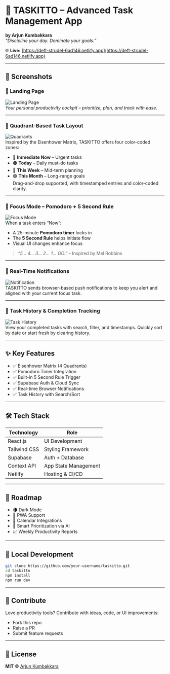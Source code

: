 
# 🧩 TASKITTO – Advanced Task Management App  
**by Arjun Kumbakkara**  
_“Discipline your day. Dominate your goals.”_

🌐 **Live:** [https://deft-strudel-6ad146.netlify.app](https://deft-strudel-6ad146.netlify.app)

---

## 📸 Screenshots

### 🏁 Landing Page  
![Landing Page](./assets/Taskittolanding.jpg)  
_Your personal productivity cockpit – prioritize, plan, and track with ease._

---

### 🔲 Quadrant-Based Task Layout  
![Quadrants](./assets/quadrant.png)  
Inspired by the Eisenhower Matrix, TASKITTO offers four color-coded zones:  
- 🔴 **Immediate Now** – Urgent tasks  
- 🟠 **Today** – Daily must-do tasks  
- 🔵 **This Week** – Mid-term planning  
- 🟢 **This Month** – Long-range goals  
Drag-and-drop supported, with timestamped entries and color-coded clarity.

---

### 🎯 Focus Mode – Pomodoro + 5 Second Rule  
![Focus Mode](./assets/focusmode.png)  
When a task enters “Now”:  
- A 25-minute **Pomodoro timer** locks in  
- The **5 Second Rule** helps initiate flow  
- Visual UI changes enhance focus  
> _“5... 4... 3... 2... 1... GO.”_ – Inspired by Mel Robbins

---

### 🔔 Real-Time Notifications  
![Notification](./assets/notification.png)  
TASKITTO sends browser-based push notifications to keep you alert and aligned with your current focus task.

---

### 📜 Task History & Completion Tracking  
![Task History](./assets/history.png)  
View your completed tasks with search, filter, and timestamps. Quickly sort by date or start fresh by clearing history.

---

## ✨ Key Features

- ✅ Eisenhower Matrix (4 Quadrants)
- ✅ Pomodoro Timer Integration
- ✅ Built-in 5 Second Rule Trigger
- ✅ Supabase Auth & Cloud Sync
- ✅ Real-time Browser Notifications
- ✅ Task History with Search/Sort

---

## 🛠 Tech Stack

| Technology     | Role                         |
|----------------|------------------------------|
| React.js       | UI Development               |
| Tailwind CSS   | Styling Framework            |
| Supabase       | Auth + Database              |
| Context API    | App State Management         |
| Netlify        | Hosting & CI/CD              |

---

## 📌 Roadmap

- 🌘 Dark Mode  
- 📱 PWA Support  
- 📅 Calendar Integrations  
- 🧠 Smart Prioritization via AI  
- 📈 Weekly Productivity Reports

---

## 🧪 Local Development

```bash
git clone https://github.com/your-username/taskitto.git
cd taskitto
npm install
npm run dev
```

---

## 🤝 Contribute

Love productivity tools? Contribute with ideas, code, or UI improvements:

- Fork this repo  
- Raise a PR  
- Submit feature requests

---

## 📜 License  
**MIT** © [Arjun Kumbakkara](https://github.com/your-github)
